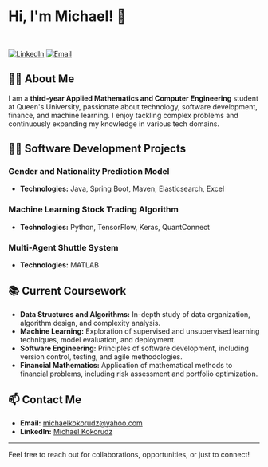 # Hi, I'm Michael! 👋

<br/>

[![LinkedIn](https://img.shields.io/badge/LinkedIn-Connect-blue?logo=linkedin)](https://www.linkedin.com/in/michaelkokorudz/)
[![Email](https://img.shields.io/badge/Email-Contact%20Me-c14438?logo=mail)](mailto:michaelkokorudz@yahoo.com)

## 👨‍💼 About Me

I am a **third-year Applied Mathematics and Computer Engineering** student at Queen's University, passionate about technology, software development, finance, and machine learning. I enjoy tackling complex problems and continuously expanding my knowledge in various tech domains.

## 👨‍💻 Software Development Projects

### Gender and Nationality Prediction Model  
- **Technologies:** Java, Spring Boot, Maven, Elasticsearch, Excel  

### Machine Learning Stock Trading Algorithm  
- **Technologies:** Python, TensorFlow, Keras, QuantConnect  

### Multi-Agent Shuttle System  
- **Technologies:** MATLAB 
## 📚 Current Coursework

- **Data Structures and Algorithms:** In-depth study of data organization, algorithm design, and complexity analysis.
- **Machine Learning:** Exploration of supervised and unsupervised learning techniques, model evaluation, and deployment.
- **Software Engineering:** Principles of software development, including version control, testing, and agile methodologies.
- **Financial Mathematics:** Application of mathematical methods to financial problems, including risk assessment and portfolio optimization.

## 📫 Contact Me

- **Email:** [michaelkokorudz@yahoo.com](mailto:michaelkokorudz@yahoo.com)
- **LinkedIn:** [Michael Kokorudz](https://www.linkedin.com/in/michaelkokorudz/)

---

Feel free to reach out for collaborations, opportunities, or just to connect!

